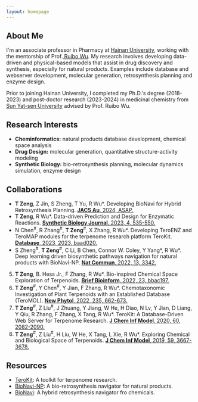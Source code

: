 ```yaml
---
layout: homepage
---
```


## About Me
I'm an associate professor in Pharmacy at <a href="https://www.hainanu.edu.cn/" target="_blank"> Hainan University</a>,
working with the mentorship of Prof.<a href="https://scholar.google.com/citations?user=_sYM_toAAAAJ&hl=en" target="_blank"> Ruibo Wu</a>. My research involves developing data-driven and physical-based models that assist in drug discovery and synthesis, especially for natural products. Examples include database and webserver development, molecular generation, retrosynthesis planning and enzyme design. 

Prior to joining Hainan University, I completed my Ph.D.'s degree (2018-2023) and post-doctor research (2023-2024) in medicinal chemistry from <a href="https://www.sysu.edu.cn/" target = "_blank"> Sun Yat-sen University</a> advised by Prof. Ruibo Wu.


## Research Interests
- **Cheminformatics:** natural products database development, chemical space analysis
- **Drug Design:** molecular generation, quantitative structure-activity modeling
- **Synthetic Biology:** bio-retrosynthesis planning, molecular dynamics simulation, enzyme design



## Collaborations

- <strong>T Zeng</strong>, Z Jin, S Zheng, T Yu, R Wu*. Developing BioNavi for Hybrid Retrosynthesis Planning. <a href="https://pubs.acs.org/doi/10.1021/jacsau.4c00228" target="_blank"><strong>JACS Au</strong>, 2024, ASAP.</a>
- <strong>T Zeng</strong>, R Wu*. Data-driven Prediction and Design for Enzymatic Reactions. <a href="https://synbioj.cip.com.cn/EN/10.12211/2096-8280.2022-066" target="_blank" ><strong>Synthetic Biology Journal</strong>. 2023, 4, 535-550. </a> 
- N Chen<sup>#</sup>, R Zhang<sup>#</sup>, <strong>T Zeng</strong><sup>#</sup>, X Zhang, R Wu*. Developing TeroENZ and TeroMAP modules for the terpenome research platform TeroKit. <a href="https://academic.oup.com/database/article/doi/10.1093/database/baad020/7173549" target="_blank" ><strong>Database</strong>, 2023, 2023, baad020. </a>
- S Zheng<sup>#</sup>, <strong>T Zeng</strong><sup>#</sup>, C Li, B Chen, Connor W. Coley, Y Yang*,  R Wu*. Deep learning driven biosynthetic pathways navigation for natural products with BioNavi-NP.  <a href="https://www.nature.com/articles/s41467-022-30970-9" target="_blank" ><strong>Nat Commun</strong>, 2022, 13, 3342. </a>
5. <strong>T Zeng</strong>,  B. Hess Jr.,  F Zhang, R Wu*. Bio-inspired Chemical Space Exploration of Terpenoids. <a href="https://doi.org/10.1093/bib/bbac197"  target="_blank"><strong>Brief Bioinform</strong>, 2022, 23, bbac197.</a>
6. <strong>T Zeng</strong><sup>#</sup>, Y Chen<sup>#</sup>, Y Jian, F Zhang, R Wu*. Chemotaxonomic Investigation of Plant Terpenoids with an Established Database (TeroMOL).  <a href="https://nph.onlinelibrary.wiley.com/doi/10.1111/nph.18133"  target="_blank"><strong>New Phytol</strong>, 2022, 235, 662-673.</a>
7. <strong>T Zeng</strong><sup>#</sup>, Z Liu<sup>#</sup>, J Zhuang, Y Jiang, W He, H Diao, N Lv, Y Jian, D Liang, Y Qiu, R Zhang, F Zhang, X Tang, R Wu*. TeroKit: A Database-Driven Web Server for Terpenome Research. <a href="https://pubs.acs.org/doi/10.1021/acs.jcim.0c00141" target="_blank"><strong>J Chem Inf Model</strong>, 2020, 60, 2082-2090.</a>
8. <strong>T Zeng</strong><sup>#</sup>, Z Liu<sup>#</sup>, H Liu, W He, X Tang, L Xie, R Wu*. Exploring Chemical and Biological Space of Terpenoids. <a href="https://pubs.acs.org/doi/10.1021/acs.jcim.9b00443" target="_blank"><strong>J Chem Inf Model</strong>, 2019, 59, 3667-3678.</a>

## Resources
- <a href="http://terokit.qmclab.com/" target="_blank">TeroKit</a>: A toolkit for terpenome research.
- <a href="http://biopathnavi.qmclab.com/" target="_blank">BioNavi-NP</a>: A bio-retrosynthesis navigator for natural products.
- <a href="http://biopathnavi.qmclab.com/bionavi/" target="_blank">BioNavi</a>: A hybrid retrosynthesis navigator fro chemicals.




